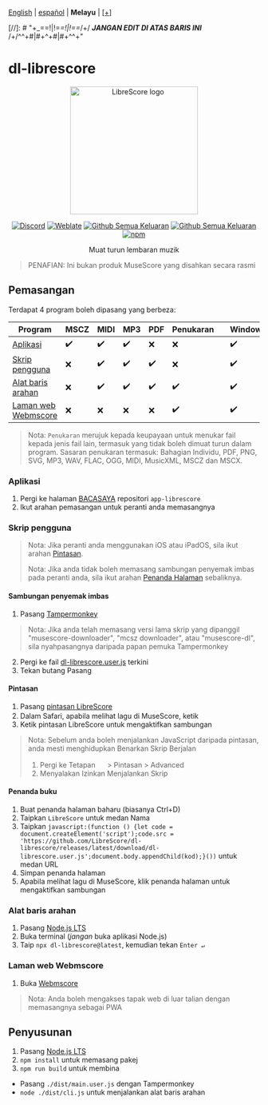 <div dir="ltr" align="left">

&#8206;[English](/docs/en/README.md) | &#8206;[español](/docs/es/LÉAME.md) | &#8206;**Melayu** | &#8206;[[+]](https://librescore.ddns.net/projects/librescore/docs)

[//]: # "\+\_==!|!=_=!|!==_/+/ ***JANGAN EDIT DI ATAS BARIS INI*** /+/^^+#|#+^+#|#+^^\+\"

# dl-librescore

<div align="center">

<img src="https://github.com/LibreScore/dl-musescore/raw/master/images/logo.png" width="256" alt="LibreScore logo">

[![Discord](https://img.shields.io/discord/774491656643674122?color=5865F2&label=&labelColor=555555&logo=discord&logoColor=FFFFFF)](https://discord.gg/DKu7cUZ4XQ) [![Weblate](https://librescore.ddns.net/widgets/librescore/-/dl-librescore/svg-badge.svg)](https://librescore.ddns.net/engage/librescore) [![Github Semua Keluaran](https://img.shields.io/github/downloads/LibreScore/app-librescore/total.svg?label=Aplikasi)](https://github.com/LibreScore/app-librescore/releases/latest) [![Github Semua Keluaran](https://img.shields.io/github/downloads/LibreScore/dl-librescore/total.svg?label=Skrip+pengguna)](https://github.com/LibreScore/dl-librescore/releases/latest) [![npm](https://img.shields.io/npm/dt/dl-librescore?label=Alat+baris+arahan)](https://www.npmjs.com/package/dl-librescore)

Muat turun lembaran muzik

</div>

> PENAFIAN: Ini bukan produk MuseScore yang disahkan secara rasmi

## Pemasangan

Terdapat 4 program boleh dipasang yang berbeza:

| Program                                                                            | MSCZ | MIDI | MP3 | PDF | Penukaran |     | Windows | macOS | Linux | Android | iOS/iPadOS |
| ---------------------------------------------------------------------------------- | ---- | ---- | --- | --- | ---------- | --- | ------- | ----- | ----- | ------- | ---------- |
| [Aplikasi](#aplikasi)                             | ✔️   | ✔️   | ✔️  | ❌  | ❌         |     | ✔️      | ✔️    | ❌    | ✔️      | ❌         |
| [Skrip pengguna](#skrip-pengguna)               | ❌   | ✔️   | ✔️  | ✔️  | ❌         |     | ✔️      | ✔️    | ✔️    | ✔️      | ✔️         |
| [Alat baris arahan](#alat-baris-arahan) | ❌   | ✔️   | ✔️  | ✔️  | ✔️         |     | ✔️      | ✔️    | ✔️    | ✔️      | ❌         |
| [Laman web Webmscore](#laman-web-webmscore) | ❌   | ❌   | ❌  | ❌  | ✔️         |     | ✔️      | ✔️    | ✔️    | ✔️      | ✔️         |

> Nota: `Penukaran` merujuk kepada keupayaan untuk menukar fail kepada jenis fail lain, termasuk yang tidak boleh dimuat turun dalam program.
> Sasaran penukaran termasuk: Bahagian Individu, PDF, PNG, SVG, MP3, WAV, FLAC, OGG, MIDI, MusicXML, MSCZ dan MSCX.

### Aplikasi

1. Pergi ke halaman [BACASAYA](https://github.com/LibreScore/app-librescore/blob/master/docs/ms/BACASAYA.md#pemasangan) repositori `app-librescore`
2. Ikut arahan pemasangan untuk peranti anda memasangnya

### Skrip pengguna

> Nota: Jika peranti anda menggunakan iOS atau iPadOS, sila ikut arahan [Pintasan](#pintasan).
>
> Nota: Jika anda tidak boleh memasang sambungan penyemak imbas pada peranti anda, sila ikut arahan [Penanda Halaman](#penanda-halaman) sebaliknya.

#### Sambungan penyemak imbas

1. Pasang [Tampermonkey](https://www.tampermonkey.net)

> Nota: Jika anda telah memasang versi lama skrip yang dipanggil "musescore-downloader", "mcsz downloader", atau "musescore-dl", sila nyahpasangnya daripada papan pemuka Tampermonkey

2. Pergi ke fail [dl-librescore.user.js](https://github.com/LibreScore/dl-librescore/releases/latest/download/dl-librescore.user.js) terkini
3. Tekan butang Pasang

#### Pintasan

1. Pasang [pintasan LibreScore](https://www.icloud.com/shortcuts/901d8778d2da4f7db9272d3b2232d0fe)
2. Dalam Safari, apabila melihat lagu di MuseScore, ketik <img src="https://help.apple.com/assets/61800C7E6EA4632586448084/61800C896EA463258644809A/en_US/01f5a9889bbecc202d8cbb3067a261ad.png" height="16">
3. Ketik pintasan LibreScore untuk mengaktifkan sambungan

> Nota: Sebelum anda boleh menjalankan JavaScript daripada pintasan, anda mesti menghidupkan Benarkan Skrip Berjalan
>
> 1. Pergi ke Tetapan <img src="https://help.apple.com/assets/61800C7E6EA4632586448084/61800C896EA463258644809A/en_US/492fec5aff74dbdef9b526177c3804b4.png" height="16"> > Pintasan > Advanced
> 2. Menyalakan Izinkan Menjalankan Skrip

#### Penanda buku

1. Buat penanda halaman baharu (biasanya Ctrl+D)
2. Taipkan `LibreScore` untuk medan Nama
3. Taipkan `javascript:(function () {let code = document.createElement('script');code.src = 'https://github.com/LibreScore/dl-librescore/releases/latest/download/dl- librescore.user.js';document.body.appendChild(kod);}())` untuk medan URL
4. Simpan penanda halaman
5. Apabila melihat lagu di MuseScore, klik penanda halaman untuk mengaktifkan sambungan

### Alat baris arahan

1. Pasang [Node.js LTS](https://nodejs.org)
2. Buka terminal (_jangan_ buka aplikasi Node.js)
3. Taip `npx dl-librescore@latest`, kemudian tekan `Enter ↵`

### Laman web Webmscore

1. Buka [Webmscore](https://librescore.github.io)

> Nota: Anda boleh mengakses tapak web di luar talian dengan memasangnya sebagai PWA

## Penyusunan

1. Pasang [Node.js LTS](https://nodejs.org)
2. `npm install` untuk memasang pakej
3. `npm run build` untuk membina

- Pasang `./dist/main.user.js` dengan Tampermonkey
- `node ./dist/cli.js` untuk menjalankan alat baris arahan

</div>
